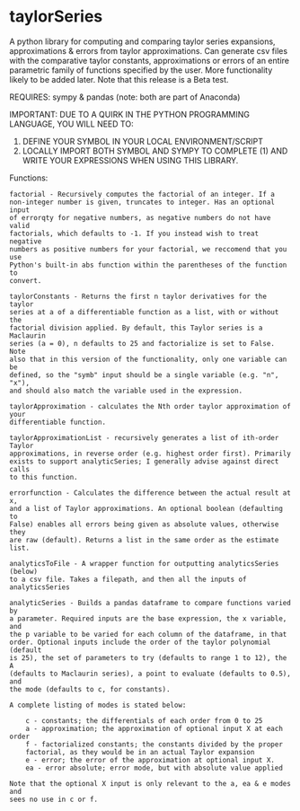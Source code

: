 # taylorSeries
A python library for computing and comparing taylor series expansions, approximations &amp; errors from taylor approximations. Can generate csv files with the comparative taylor constants, approximations or errors of an entire parametric family of functions specified by the user. More functionality likely to be added later. Note that this release is a Beta test.

REQUIRES: sympy & pandas (note: both are part of Anaconda)

IMPORTANT: DUE TO A QUIRK IN THE PYTHON PROGRAMMING LANGUAGE, YOU WILL NEED TO:

1) DEFINE YOUR SYMBOL IN YOUR LOCAL ENVIRONMENT/SCRIPT
2) LOCALLY IMPORT BOTH SYMBOL AND SYMPY TO COMPLETE (1) AND WRITE YOUR EXPRESSIONS WHEN USING THIS LIBRARY.

Functions:
    
    factorial - Recursively computes the factorial of an integer. If a 
    non-integer number is given, truncates to integer. Has an optional input 
    of errorqty for negative numbers, as negative numbers do not have valid 
    factorials, which defaults to -1. If you instead wish to treat negative 
    numbers as positive numbers for your factorial, we reccomend that you use 
    Python's built-in abs function within the parentheses of the function to 
    convert.
    
    taylorConstants - Returns the first n taylor derivatives for the taylor
    series at a of a differentiable function as a list, with or without the
    factorial division applied. By default, this Taylor series is a Maclaurin
    series (a = 0), n defaults to 25 and factorialize is set to False.  Note 
    also that in this version of the functionality, only one variable can be
    defined, so the "symb" input should be a single variable (e.g. "n", "x"),
    and should also match the variable used in the expression.
    
    taylorApproximation - calculates the Nth order taylor approximation of your
    differentiable function.
    
    taylorApproximationList - recursively generates a list of ith-order Taylor
    approximations, in reverse order (e.g. highest order first). Primarily
    exists to support analyticSeries; I generally advise against direct calls
    to this function.
    
    errorfunction - Calculates the difference between the actual result at x,
    and a list of Taylor approximations. An optional boolean (defaulting to 
    False) enables all errors being given as absolute values, otherwise they
    are raw (default). Returns a list in the same order as the estimate list.
    
    analyticsToFile - A wrapper function for outputting analyticsSeries (below)
    to a csv file. Takes a filepath, and then all the inputs of analyticsSeries
    
    analyticSeries - Builds a pandas dataframe to compare functions varied by
    a parameter. Required inputs are the base expression, the x variable, and 
    the p variable to be varied for each column of the dataframe, in that
    order. Optional inputs include the order of the taylor polynomial (default
    is 25), the set of parameters to try (defaults to range 1 to 12), the A
    (defaults to Maclaurin series), a point to evaluate (defaults to 0.5), and 
    the mode (defaults to c, for constants). 
    
    A complete listing of modes is stated below:
        
        c - constants; the differentials of each order from 0 to 25
        a - approximation; the approximation of optional input X at each order
        f - factorialized constants; the constants divided by the proper
        factorial, as they would be in an actual Taylor expansion
        e - error; the error of the approximation at optional input X.
        ea - error absolute; error mode, but with absolute value applied
    
    Note that the optional X input is only relevant to the a, ea & e modes and 
    sees no use in c or f.
